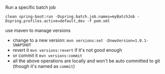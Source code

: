 Run a specific batch job
```
clean spring-boot:run -Dspring.batch.job.names=myBatchJob -Dspring.profiles.active=default,dev -f pom.xml
```

use maven to manage versions
- change to a new version: `mvn versions:set -DnewVersion=1.0.1-SNAPSHOT`
- revert it `mvn versions:revert` if it's not good enough
- or commit it `mvn versions:commit`
- all the above operations are locally and won't be auto committed to git (though it's named as `commit`)
